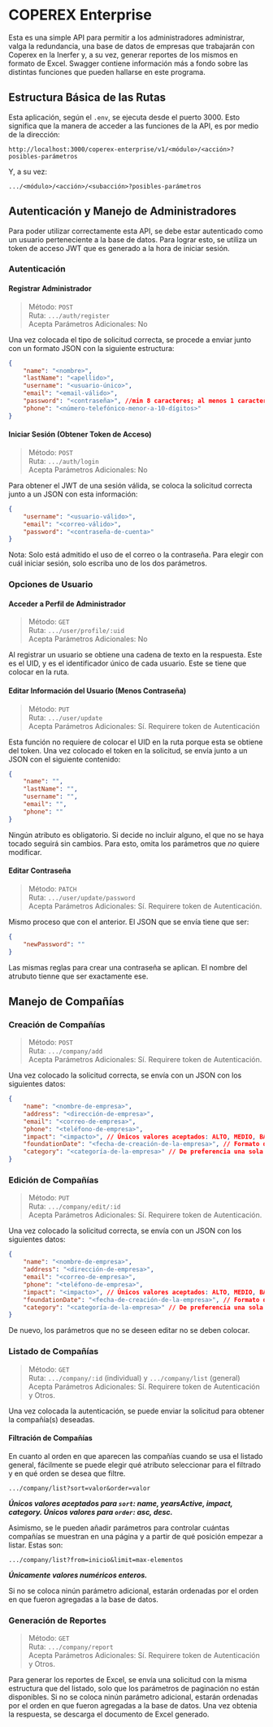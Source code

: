 # COPEREX Enterprise

Esta es una simple API para permitir a los administradores administrar, valga la redundancia, una base de datos de empresas que trabajarán con Coperex en la Inerfer y, a su vez, generar reportes de los mismos en formato de Excel. Swagger contiene información más a fondo sobre las distintas funciones que pueden hallarse en este programa.

## Estructura Básica de las Rutas

Esta aplicación, según el `.env`, se ejecuta desde el puerto 3000. Esto significa que la manera de acceder a las funciones de la API, es por medio de la dirección:

```
http://localhost:3000/coperex-enterprise/v1/<módulo>/<acción>?posibles-parámetros
```

Y, a su vez:

```
.../<módulo>/<acción>/<subacción>?posibles-parámetros
```

## Autenticación y Manejo de Administradores

Para poder utilizar correctamente esta API, se debe estar autenticado como un usuario perteneciente a la base de datos. Para lograr esto, se utiliza un token de acceso JWT que es generado a la hora de iniciar sesión.

### Autenticación

#### Registrar Administrador

> Método: `POST`  
> Ruta: `.../auth/register`  
> Acepta Parámetros Adicionales: No

Una vez colocada el tipo de solicitud correcta, se procede a enviar junto con un formato JSON con la siguiente estructura:

```JSON
{
    "name": "<nombre>",
    "lastName": "<apellido>",
    "username": "<usuario-único>",
    "email": "<email-válido>",
    "password": "<contraseña>", //min 8 caracteres; al menos 1 caracter mayús., minus., número., y símbolo.
    "phone": "<número-telefónico-menor-a-10-dígitos>"
}
```

#### Iniciar Sesión (Obtener Token de Acceso)

> Método: `POST`  
> Ruta: `.../auth/login`  
> Acepta Parámetros Adicionales: No

Para obtener el JWT de una sesión válida, se coloca la solicitud correcta junto a un JSON con esta información:

```JSON
{
    "username": "<usuario-válido>",
    "email": "<correo-válido>",
    "password": "<contraseña-de-cuenta>"
}
```

Nota: Solo está admitido el uso de el correo o la contraseña. Para elegir con cuál iniciar sesión, solo escriba uno de los dos parámetros.

### Opciones de Usuario

#### Acceder a Perfil de Administrador

> Método: `GET`  
> Ruta: `.../user/profile/:uid`  
> Acepta Parámetros Adicionales: No

Al registrar un usuario se obtiene una cadena de texto en la respuesta. Este es el UID, y es el identificador único de cada usuario. Este se tiene que colocar en la ruta.

#### Editar Información del Usuario (Menos Contraseña)

> Método: `PUT`  
> Ruta: `.../user/update`  
> Acepta Parámetros Adicionales: Sí. Requirere token de Autenticación

Esta función no requiere de colocar el UID en la ruta porque esta se obtiene del token. Una vez colocado el token en la solicitud, se envía junto a un JSON con el siguiente contenido:

```JSON
{
    "name": "",
    "lastName": "",
    "username": "",
    "email": "",
    "phone": ""
}
```

Ningún atributo es obligatorio. Si decide no incluir alguno, el que no se haya tocado seguirá sin cambios. Para esto, omita los parámetros que _no_ quiere modificar.

#### Editar Contraseña

> Método: `PATCH`  
> Ruta: `.../user/update/password`  
> Acepta Parámetros Adicionales: Sí. Requirere token de Autenticación.

Mismo proceso que con el anterior. El JSON que se envía tiene que ser:

```JSON
{
    "newPassword": ""
}
```

Las mismas reglas para crear una contraseña se aplican. El nombre del atrubuto tienne que ser exactamente ese.

## Manejo de Compañías

### Creación de Compañías

> Método: `POST`  
> Ruta: `.../company/add`  
> Acepta Parámetros Adicionales: Sí. Requirere token de Autenticación.

Una vez colocado la solicitud correcta, se envía con un JSON con los siguientes datos:

```JSON
{
    "name": "<nombre-de-empresa>",
    "address": "<dirección-de-empresa>",
    "email": "<correo-de-empresa>",
    "phone": "<teléfono-de-empresa>",
    "impact": "<impacto>", // Únicos valores aceptados: ALTO, MEDIO, BAJO.
    "foundationDate": "<fecha-de-creación-de-la-empresa>", // Formato de fecha aceptado, YYYY-MM-DD
    "category": "<categoría-de-la-empresa>" // De preferencia una sola palabra que describa el área que cubre.
}
```

### Edición de Compañías

> Método: `PUT`  
> Ruta: `.../company/edit/:id`  
> Acepta Parámetros Adicionales: Sí. Requirere token de Autenticación.

Una vez colocado la solicitud correcta, se envía con un JSON con los siguientes datos:

```JSON
{
    "name": "<nombre-de-empresa>",
    "address": "<dirección-de-empresa>",
    "email": "<correo-de-empresa>",
    "phone": "<teléfono-de-empresa>",
    "impact": "<impacto>", // Únicos valores aceptados: ALTO, MEDIO, BAJO.
    "foundationDate": "<fecha-de-creación-de-la-empresa>", // Formato de fecha aceptado, YYYY-MM-DD
    "category": "<categoría-de-la-empresa>" // De preferencia una sola palabra que describa el área que cubre.
}
```

De nuevo, los parámetros que no se deseen editar no se deben colocar.

### Listado de Compañías

> Método: `GET`  
> Ruta: `.../company/:id` (individual) y `.../company/list` (general)  
> Acepta Parámetros Adicionales: Sí. Requirere token de Autenticación y Otros.

Una vez colocada la autenticación, se puede enviar la solicitud para obtener la compañía(s) deseadas.

#### Filtración de Compañías

En cuanto al orden en que aparecen las compañías cuando se usa el listado general, fácilmente se puede elegir qué atributo seleccionar para el filtrado y en qué orden se desea que filtre.

```
.../company/list?sort=valor&order=valor
```

**_Únicos valores aceptados para `sort`: name, yearsActive, impact, category. Únicos valores para `order`: asc, desc._**

Asimismo, se le pueden añadir parámetros para controlar cuántas compañías se muestran en una página y a partir de qué posición empezar a listar. Estas son:

```
.../company/list?from=inicio&limit=max-elementos
```

**_Únicamente valores numéricos enteros._**

Si no se coloca ninún parámetro adicional, estarán ordenadas por el orden en que fueron agregadas a la base de datos.

### Generación de Reportes

> Método: `GET`  
> Ruta: `.../company/report`  
> Acepta Parámetros Adicionales: Sí. Requirere token de Autenticación y Otros.

Para generar los reportes de Excel, se envía una solicitud con la misma estructura que del listado, solo que los parámetros de paginación no están disponibles. Si no se coloca ninún parámetro adicional, estarán ordenadas por el orden en que fueron agregadas a la base de datos. Una vez obtenia la respuesta, se descarga el documento de Excel generado.
